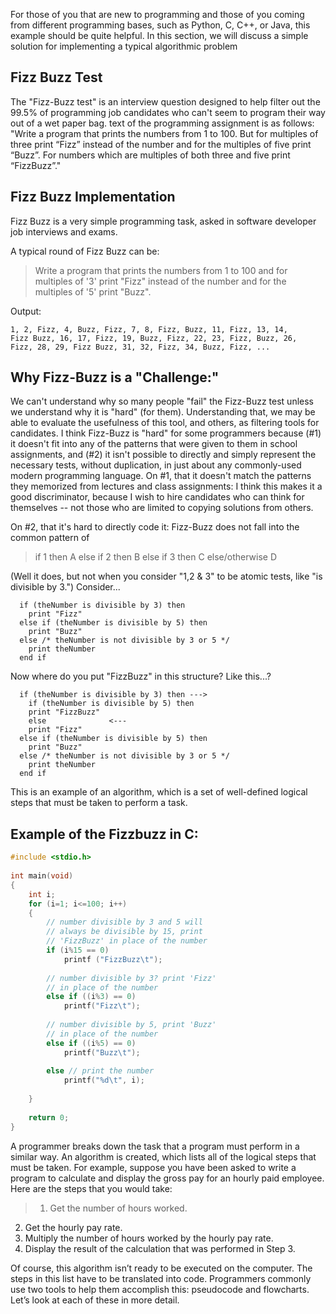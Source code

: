For those of you that are new to programming and those of you coming from different programming bases,
such as Python, C, C++, or Java, this example should be quite helpful. In this section, we will discuss a simple solution for
implementing a typical algorithmic problem

## Fizz Buzz Test
The "Fizz-Buzz test" is an interview question designed to help filter out the 99.5% of programming job candidates who can't seem to program their way out of a wet paper bag. 
 text of the programming assignment is as follows:
"Write a program that prints the numbers from 1 to 100. 
But for multiples of three print “Fizz” instead of the number and for the multiples of five print “Buzz”. 
For numbers which are multiples of both three and five print “FizzBuzz”."

## Fizz Buzz Implementation
Fizz Buzz is a very simple programming task, asked in software developer job interviews and exams.

 A typical round of Fizz Buzz can be:
>Write a program that prints the numbers from 1 to 100 and for multiples of '3' print "Fizz" instead of the number and for the multiples of '5' print "Buzz".

Output:
```
1, 2, Fizz, 4, Buzz, Fizz, 7, 8, Fizz, Buzz, 11, Fizz, 13, 14, 
Fizz Buzz, 16, 17, Fizz, 19, Buzz, Fizz, 22, 23, Fizz, Buzz, 26, 
Fizz, 28, 29, Fizz Buzz, 31, 32, Fizz, 34, Buzz, Fizz, ...
```

## Why Fizz-Buzz is a "Challenge:"
We can't understand why so many people "fail" the Fizz-Buzz test unless we understand why it is "hard" (for them). Understanding that, 
we may be able to evaluate the usefulness of this tool, and others, as filtering tools for candidates.
I think Fizz-Buzz is "hard" for some programmers because (#1) it doesn't fit into any of the patterns that were given to them in school assignments, 
and (#2) it isn't possible to directly and simply represent the necessary tests, without duplication, in just about any commonly-used modern programming language.
On #1, that it doesn't match the patterns they memorized from lectures and class assignments: 
I think this makes it a good discriminator, 
because I wish to hire candidates who can think for themselves -- not those who are limited to copying solutions from others.

On #2, that it's hard to directly code it: Fizz-Buzz does not fall into the common pattern of
 > if 1 then A
  else if 2 then B
  else if 3 then C
  else/otherwise D
  
(Well it does, but not when you consider "1,2 & 3" to be atomic tests, like "is divisible by 3.")
Consider...
```
  if (theNumber is divisible by 3) then
	print "Fizz"
  else if (theNumber is divisible by 5) then
	print "Buzz"
  else /* theNumber is not divisible by 3 or 5 */
	print theNumber
  end if
  ```
Now where do you put "FizzBuzz" in this structure?
Like this...?
```
  if (theNumber is divisible by 3) then	--->
	if (theNumber is divisible by 5) then
	print "FizzBuzz"
	else			  <---
	print "Fizz"
  else if (theNumber is divisible by 5) then
	print "Buzz"
  else /* theNumber is not divisible by 3 or 5 */
	print theNumber
  end if
 ``` 
This is an example of an algorithm, which is a set of well-defined logical steps that
must be taken to perform a task.

## Example of the Fizzbuzz in C:
```C
#include <stdio.h> 
  
int main(void) 
{ 
    int i; 
    for (i=1; i<=100; i++) 
    { 
        // number divisible by 3 and 5 will 
        // always be divisible by 15, print  
        // 'FizzBuzz' in place of the number 
        if (i%15 == 0)         
            printf ("FizzBuzz\t");     
          
        // number divisible by 3? print 'Fizz' 
        // in place of the number 
        else if ((i%3) == 0)     
            printf("Fizz\t");                  
          
        // number divisible by 5, print 'Buzz'   
        // in place of the number 
        else if ((i%5) == 0)                        
            printf("Buzz\t");                  
      
        else // print the number             
            printf("%d\t", i);                  
  
    } 
  
    return 0; 
} 
```
  
A programmer breaks down the task that a program must perform in a similar way.
An algorithm is created, which lists all of the logical steps that must be taken. 
For example, suppose you have been asked to write a program to calculate and display the
gross pay for an hourly paid employee. Here are the steps that you would take:

>1. Get the number of hours worked.
2. Get the hourly pay rate.
3. Multiply the number of hours worked by the hourly pay rate.
4. Display the result of the calculation that was performed in Step 3.

Of course, this algorithm isn’t ready to be executed on the computer. The steps in this
list have to be translated into code. Programmers commonly use two tools to help them
accomplish this: pseudocode and flowcharts. Let’s look at each of these in more detail.
